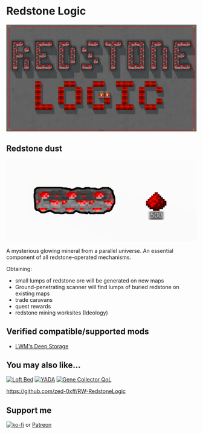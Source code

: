 # Redstone Logic
[![Redstone Logic](About/Preview.png)](https://steamcommunity.com/sharedfiles/filedetails/?id=)

## Redstone dust

![](screens/redstone_ore.png)

A mysterious glowing mineral from a parallel universe. An essential component of all redstone-operated mechanisms.

Obtaining:
- small lumps of redstone ore will be generated on new maps
- Ground-penetrating scanner will find lumps of buried redstone on existing maps
- trade caravans
- quest rewards
- redstone mining worksites (Ideology)

## Verified compatible/supported mods

- [LWM's Deep Storage](https://steamcommunity.com/sharedfiles/filedetails/?id=1617282896)

## You may also like...

[![Loft Bed](https://steamuserimages-a.akamaihd.net/ugc/2030602392616950419/CAF6F6AB4C5D99E729AD70C683C0D78169B028BF/?imw=268&imh=151&ima=fit&impolicy=Letterbox)](https://steamcommunity.com/sharedfiles/filedetails/?id=2961708299)
[![YADA](https://steamuserimages-a.akamaihd.net/ugc/2031731300519719867/4E551B5E8A5F51182BD2D8830C7E9E180D0634BC/?imw=268&imh=151&ima=fit&impolicy=Letterbox)](https://steamcommunity.com/sharedfiles/filedetails/?id=2971543841)
[![Gene Collector QoL](https://steamuserimages-a.akamaihd.net/ugc/2031731627304502175/D4CBB7CE5A2ACD29FE85B5993B7CE209B944389F/?imw=268&imh=151&ima=fit&impolicy=Letterbox)](https://steamcommunity.com/sharedfiles/filedetails/?id=2978672610)

https://github.com/zed-0xff/RW-RedstoneLogic

## Support me

[![ko-fi](https://i.imgur.com/Utx6OIH.png)](https://ko-fi.com/K3K81Z3W5) or [Patreon](https://www.patreon.com/zed_0xff)
